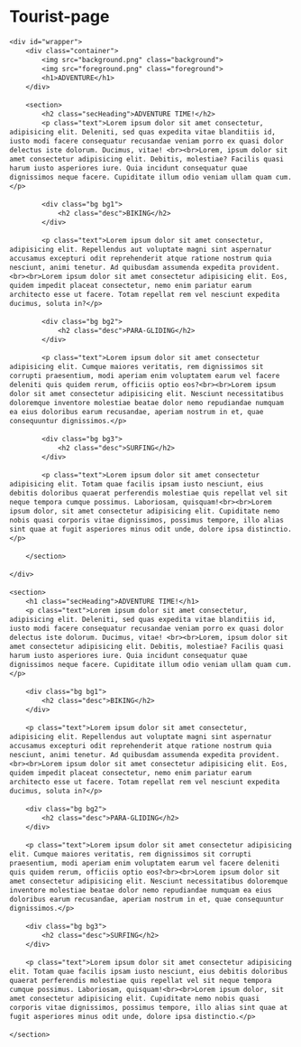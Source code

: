 # Tourist-page

<!DOCTYPE html>
<html lang="en">
<head>
    <meta charset="UTF-8">
    <meta name="viewport" content="width=device-width, initial-scale=1.0">
    <title>WoW</title>
    <link rel="stylesheet" href="styles.css">
</head>
<body>

    <div id="wrapper">
        <div class="container">
            <img src="background.png" class="background">
            <img src="foreground.png" class="foreground">
            <h1>ADVENTURE</h1>
        </div>

        <section>
            <h2 class="secHeading">ADVENTURE TIME!</h2>
            <p class="text">Lorem ipsum dolor sit amet consectetur, adipisicing elit. Deleniti, sed quas expedita vitae blanditiis id, iusto modi facere consequatur recusandae veniam porro ex quasi dolor delectus iste dolorum. Ducimus, vitae! <br><br>Lorem, ipsum dolor sit amet consectetur adipisicing elit. Debitis, molestiae? Facilis quasi harum iusto asperiores iure. Quia incidunt consequatur quae dignissimos neque facere. Cupiditate illum odio veniam ullam quam cum.</p>
    
            <div class="bg bg1">
                <h2 class="desc">BIKING</h2>
            </div>
    
            <p class="text">Lorem ipsum dolor sit amet consectetur, adipisicing elit. Repellendus aut voluptate magni sint aspernatur accusamus excepturi odit reprehenderit atque ratione nostrum quia nesciunt, animi tenetur. Ad quibusdam assumenda expedita provident.<br><br>Lorem ipsum dolor sit amet consectetur adipisicing elit. Eos, quidem impedit placeat consectetur, nemo enim pariatur earum architecto esse ut facere. Totam repellat rem vel nesciunt expedita ducimus, soluta in?</p>
    
            <div class="bg bg2">
                <h2 class="desc">PARA-GLIDING</h2>
            </div>
    
            <p class="text">Lorem ipsum dolor sit amet consectetur adipisicing elit. Cumque maiores veritatis, rem dignissimos sit corrupti praesentium, modi aperiam enim voluptatem earum vel facere deleniti quis quidem rerum, officiis optio eos?<br><br>Lorem ipsum dolor sit amet consectetur adipisicing elit. Nesciunt necessitatibus doloremque inventore molestiae beatae dolor nemo repudiandae numquam ea eius doloribus earum recusandae, aperiam nostrum in et, quae consequuntur dignissimos.</p>
    
            <div class="bg bg3">
                <h2 class="desc">SURFING</h2>
            </div>
    
            <p class="text">Lorem ipsum dolor sit amet consectetur adipisicing elit. Totam quae facilis ipsam iusto nesciunt, eius debitis doloribus quaerat perferendis molestiae quis repellat vel sit neque tempora cumque possimus. Laboriosam, quisquam!<br><br>Lorem ipsum dolor, sit amet consectetur adipisicing elit. Cupiditate nemo nobis quasi corporis vitae dignissimos, possimus tempore, illo alias sint quae at fugit asperiores minus odit unde, dolore ipsa distinctio.</p>
    
        </section>

    </div>

    <section>
        <h1 class="secHeading">ADVENTURE TIME!</h1>
        <p class="text">Lorem ipsum dolor sit amet consectetur, adipisicing elit. Deleniti, sed quas expedita vitae blanditiis id, iusto modi facere consequatur recusandae veniam porro ex quasi dolor delectus iste dolorum. Ducimus, vitae! <br><br>Lorem, ipsum dolor sit amet consectetur adipisicing elit. Debitis, molestiae? Facilis quasi harum iusto asperiores iure. Quia incidunt consequatur quae dignissimos neque facere. Cupiditate illum odio veniam ullam quam cum.</p>

        <div class="bg bg1">
            <h2 class="desc">BIKING</h2>
        </div>

        <p class="text">Lorem ipsum dolor sit amet consectetur, adipisicing elit. Repellendus aut voluptate magni sint aspernatur accusamus excepturi odit reprehenderit atque ratione nostrum quia nesciunt, animi tenetur. Ad quibusdam assumenda expedita provident.<br><br>Lorem ipsum dolor sit amet consectetur adipisicing elit. Eos, quidem impedit placeat consectetur, nemo enim pariatur earum architecto esse ut facere. Totam repellat rem vel nesciunt expedita ducimus, soluta in?</p>

        <div class="bg bg2">
            <h2 class="desc">PARA-GLIDING</h2>
        </div>

        <p class="text">Lorem ipsum dolor sit amet consectetur adipisicing elit. Cumque maiores veritatis, rem dignissimos sit corrupti praesentium, modi aperiam enim voluptatem earum vel facere deleniti quis quidem rerum, officiis optio eos?<br><br>Lorem ipsum dolor sit amet consectetur adipisicing elit. Nesciunt necessitatibus doloremque inventore molestiae beatae dolor nemo repudiandae numquam ea eius doloribus earum recusandae, aperiam nostrum in et, quae consequuntur dignissimos.</p>

        <div class="bg bg3">
            <h2 class="desc">SURFING</h2>
        </div>

        <p class="text">Lorem ipsum dolor sit amet consectetur adipisicing elit. Totam quae facilis ipsam iusto nesciunt, eius debitis doloribus quaerat perferendis molestiae quis repellat vel sit neque tempora cumque possimus. Laboriosam, quisquam!<br><br>Lorem ipsum dolor, sit amet consectetur adipisicing elit. Cupiditate nemo nobis quasi corporis vitae dignissimos, possimus tempore, illo alias sint quae at fugit asperiores minus odit unde, dolore ipsa distinctio.</p>

    </section>
    
</body>
</html>

